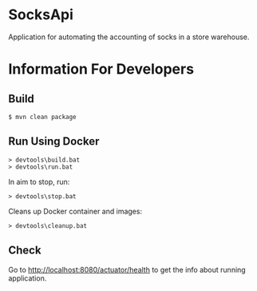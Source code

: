 # SocksApi
Application for automating the accounting of socks in a store warehouse.

# Information For Developers

## Build
    $ mvn clean package

## Run Using Docker

    > devtools\build.bat
    > devtools\run.bat

In aim to stop, run:

    > devtools\stop.bat

Cleans up Docker container and images:

    > devtools\cleanup.bat

## Check

Go to 
[http://localhost:8080/actuator/health](http://localhost:8080/actuator/health)
to get the info about running application.
